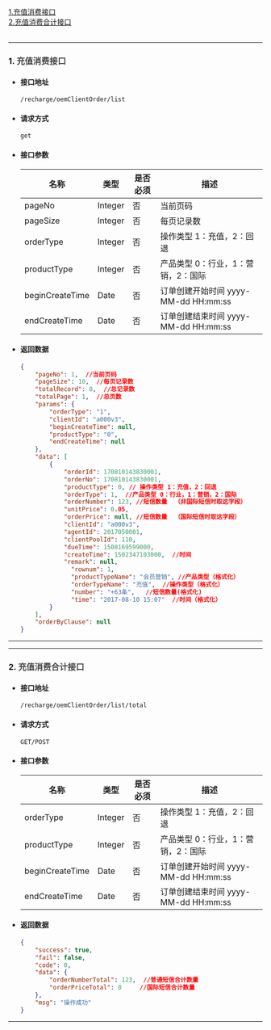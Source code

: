 <a href="#oemClientOrderList" >1.充值消费接口</a><br/>
<a href="#oemClientOrderListTotal" >2.充值消费合计接口</a><br/>
<br/>

- - -
### 1. <a id="oemClientOrderList" name="oemClientOrderList" style="text-decoration: none; color: #444;">充值消费接口</a>
 * #### 接口地址
   ```
   /recharge/oemClientOrder/list
   ```
 * #### 请求方式
   ```
   get
   ```
 * #### 接口参数  
   | 名称 | 类型 | 是否必须 |描述 | 
   | ------ | ------ | ------ | ------ |
   | pageNo | Integer | 否 | 当前页码 |
   | pageSize | Integer | 否 | 每页记录数 |
   | orderType | Integer | 否 | 操作类型 1：充值，2：回退 |
   | productType | Integer | 否 | 产品类型 0：行业，1：营销，2：国际|
   | beginCreateTime | Date | 否 | 订单创建开始时间  yyyy-MM-dd HH:mm:ss|
   | endCreateTime | Date | 否 | 订单创建结束时间  yyyy-MM-dd HH:mm:ss|
   
 * #### 返回数据
   ```json
   {
       "pageNo": 1,  //当前页码
       "pageSize": 10,  //每页记录数
       "totalRecord": 0,  //总记录数
       "totalPage": 1,  //总页数
       "params": {
           "orderType": "1",
           "clientId": "a000v3",
           "beginCreateTime": null,
           "productType": "0",
           "endCreateTime": null
       },
       "data": [
           {
               "orderId": 170810143830001,
               "orderNo": 170810143830001,
               "productType": 0, // 操作类型 1：充值，2：回退
               "orderType": 1,  //产品类型 0：行业，1：营销，2：国际
               "orderNumber": 123, //短信数量  （非国际短信时取这字段）
               "unitPrice": 0.05,
               "orderPrice": null, //短信数量  （国际短信时取这字段）
               "clientId": "a000v3",
               "agentId": 2017050001,
               "clientPoolId": 110,
               "dueTime": 1508169599000,
               "createTime": 1502347103000,  //时间
               "remark": null,
                 "rownum": 1,
                 "productTypeName": "会员营销", //产品类型（格式化） 
                 "orderTypeName": "充值",  //操作类型（格式化）
                 "number": "+63条",   //短信数量(格式化) 
                 "time": "2017-08-10 15:07"  //时间（格式化）
           }
       ],
       "orderByClause": null
   }
   ```
- - -


- - -
### 2. <a id="oemClientOrderListTotal" name="oemClientOrderListTotal" style="text-decoration: none; color: #444;">充值消费合计接口</a>
 * #### 接口地址
   ```
   /recharge/oemClientOrder/list/total
   ```
 * #### 请求方式
   ```
   GET/POST
   ```
 * #### 接口参数  
   | 名称 | 类型 | 是否必须 |描述 | 
   | ------ | ------ | ------ | ------ |
   | orderType | Integer | 否 | 操作类型 1：充值，2：回退 |
   | productType | Integer | 否 | 产品类型 0：行业，1：营销，2：国际|
   | beginCreateTime | Date | 否 | 订单创建开始时间  yyyy-MM-dd HH:mm:ss|
   | endCreateTime | Date | 否 | 订单创建结束时间  yyyy-MM-dd HH:mm:ss|
   
 * #### 返回数据
   ```json
   {
       "success": true,
       "fail": false,
       "code": 0,
       "data": {
           "orderNumberTotal": 123,  //普通短信合计数量
           "orderPriceTotal": 0     //国际短信合计数量
       },
       "msg": "操作成功"
   }
   ```
- - -
 